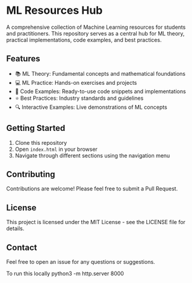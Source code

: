 # ML Resources Hub

A comprehensive collection of Machine Learning resources for students and practitioners. This repository serves as a central hub for ML theory, practical implementations, code examples, and best practices.

## Features

- 📚 ML Theory: Fundamental concepts and mathematical foundations
- 💻 ML Practice: Hands-on exercises and projects
- 📝 Code Examples: Ready-to-use code snippets and implementations
- ⭐ Best Practices: Industry standards and guidelines
- 🔍 Interactive Examples: Live demonstrations of ML concepts

## Getting Started

1. Clone this repository
2. Open `index.html` in your browser
3. Navigate through different sections using the navigation menu

## Contributing

Contributions are welcome! Please feel free to submit a Pull Request.

## License

This project is licensed under the MIT License - see the LICENSE file for details.

## Contact

Feel free to open an issue for any questions or suggestions. 

To run this locally python3 -m http.server 8000